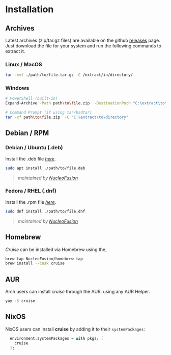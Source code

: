 # Installation

## Archives

Latest archives (zip/tar.gz files) are available on the github [releases](https://github.com/NucleoFusion/cruise/releases) page.
Just download the file for your system and run the following commands to extract it.

### Linux / MacOS 

```bash
tar -xvf ./path/to/file.tar.gz -C /extract/in/directory/
```

### Windows

```bash
# PowerShell (built-in)
Expand-Archive -Path path\to\file.zip  -DestinationPath "C:\extract\to\directory"

# Command Prompt (if using tar/bsdtar)
tar -xf path\to\file.zip  -C "C:\extract\to\directory"

```

## Debian / RPM

### Debian / Ubuntu (.deb) 

Install the .deb file [_here_](https://github.com/NucleoFusion/cruise/releases).

```bash
sudo apt install ./path/to/file.deb
```
> _maintained by [NucleoFusion](https://github.com/NucleoFusion)_

### Fedora / RHEL (.dnf) 

Install the .rpm file [_here_](https://github.com/NucleoFusion/cruise/releases).

```bash
sudo dnf install ./path/to/file.dnf
```
> _maintained by [NucleoFusion](https://github.com/NucleoFusion)_

## Homebrew

_Cruise_ can be installed via Homebrew using the,

```bash
brew tap NucleoFusion/homebrew-tap
brew install --cask cruise
```


## AUR

Arch users can install _cruise_ through the AUR. using any AUR Helper.

```bash
yay -S cruise
```

## NixOS
NixOS users can install __cruise__ by adding it to their `systemPackages`:
```nix
  environment.systemPackages = with pkgs; [
    cruise
  ];
```

